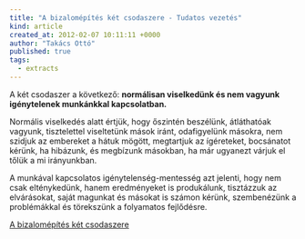 ```yaml
---
title: "A bizalomépítés két csodaszere - Tudatos vezetés"
kind: article
created_at: 2012-02-07 10:11:11 +0000
author: "Takács Ottó"
published: true
tags: 
  - extracts
---
```

A két csodaszer a következő: __normálisan viselkedünk és nem vagyunk igénytelenek munkánkkal kapcsolatban.__

Normális viselkedés alatt értjük, hogy őszintén beszélünk, átláthatóak vagyunk, tisztelettel viseltetünk mások iránt, odafigyelünk másokra, nem szidjuk az embereket a hátuk mögött, megtartjuk az ígéreteket, bocsánatot kérünk, ha hibázunk, és megbízunk másokban, ha már ugyanezt várjuk el tőlük a mi irányunkban. 

A munkával kapcsolatos igénytelenség-mentesség azt jelenti, hogy nem csak elténykedünk, hanem eredményeket is produkálunk, tisztázzuk az elvárásokat, saját magunkat és másokat is számon kérünk, szembenézünk a problémákkal és törekszünk a folyamatos fejlődésre.



[A bizalomépítés két csodaszere](http://tudatosvezetes.blogspot.com/2012/01/bizalomepites-ket-csodaszere.html)

<div class='old-comments'></div>